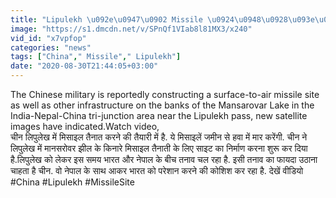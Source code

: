 ```yaml
---
title: "Lipulekh \u092e\u0947\u0902 Missile \u0924\u0948\u0928\u093e\u0924 \u0915\u0930\u0947\u0917\u093e China, Mansarovar Lake \u092e\u0947\u0902 \u092c\u0928\u093e \u0930\u0939\u093e \u0938\u093e\u0907\u091f \u0935\u0928\u0907\u0902\u0921\u093f\u092f\u093e \u0939\u093f\u0902\u0926\u0940"
image: "https://s1.dmcdn.net/v/SPnQf1VIab8l81MX3/x240"
vid_id: "x7vpfop"
categories: "news"
tags: ["China"," Missile"," Lipulekh"]
date: "2020-08-30T21:44:05+03:00"
---
```

The Chinese military is reportedly constructing a surface-to-air missile site as well as other infrastructure on the banks of the Mansarovar Lake in the India-Nepal-China tri-junction area near the Lipulekh pass, new satellite images have indicated.Watch video,  <br>चीन लिपुलेख में मिसाइल तैनात करने की तैयारी में है. ये मिसाइलें जमीन से हवा में मार करेंगी. चीन ने लिपुलेख में मानसरोवर झील के किनारे मिसाइल तैनाती के लिए साइट का निर्माण करना शुरू कर दिया है.लिपुलेख को लेकर इस समय भारत और नेपाल के बीच तनाव चल रहा है. इसी तनाव का फायदा उठाना चाहता है चीन. वो नेपाल के साथ आकर भारत को परेशान करने की कोशिश कर रहा है. देखें वीडियो  <br>#China #Lipulekh #MissileSite
